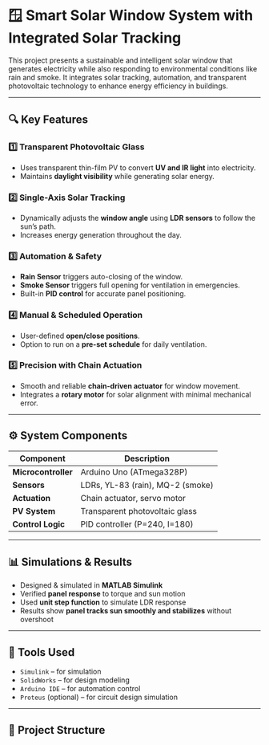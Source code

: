 # 🪟 Smart Solar Window System with Integrated Solar Tracking

This project presents a sustainable and intelligent solar window that generates electricity while also responding to environmental conditions like rain and smoke. It integrates solar tracking, automation, and transparent photovoltaic technology to enhance energy efficiency in buildings.

---

## 🔍 Key Features

### 1️⃣ Transparent Photovoltaic Glass
- Uses transparent thin-film PV to convert **UV and IR light** into electricity.
- Maintains **daylight visibility** while generating solar energy.

### 2️⃣ Single-Axis Solar Tracking
- Dynamically adjusts the **window angle** using **LDR sensors** to follow the sun’s path.
- Increases energy generation throughout the day.

### 3️⃣ Automation & Safety
- **Rain Sensor** triggers auto-closing of the window.
- **Smoke Sensor** triggers full opening for ventilation in emergencies.
- Built-in **PID control** for accurate panel positioning.

### 4️⃣ Manual & Scheduled Operation
- User-defined **open/close positions**.
- Option to run on a **pre-set schedule** for daily ventilation.

### 5️⃣ Precision with Chain Actuation
- Smooth and reliable **chain-driven actuator** for window movement.
- Integrates a **rotary motor** for solar alignment with minimal mechanical error.

---

## ⚙️ System Components

| Component | Description |
|----------|-------------|
| **Microcontroller** | Arduino Uno (ATmega328P) |
| **Sensors** | LDRs, YL-83 (rain), MQ-2 (smoke) |
| **Actuation** | Chain actuator, servo motor |
| **PV System** | Transparent photovoltaic glass |
| **Control Logic** | PID controller (P=240, I=180) |

---

## 📊 Simulations & Results

- Designed & simulated in **MATLAB Simulink**
- Verified **panel response** to torque and sun motion
- Used **unit step function** to simulate LDR response
- Results show **panel tracks sun smoothly and stabilizes** without overshoot

---

## 🧪 Tools Used

- `Simulink` – for simulation
- `SolidWorks` – for design modeling
- `Arduino IDE` – for automation control
- `Proteus` (optional) – for circuit design simulation

---

## 📂 Project Structure

